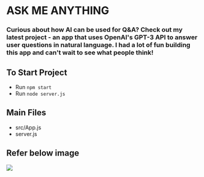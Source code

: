 # ASK ME ANYTHING

### Curious about how AI can be used for Q&A? Check out my latest project - an app that uses OpenAI's GPT-3 API to answer user questions in natural language. I had a lot of fun building this app and can't wait to see what people think!

## To Start Project

- Run `npm start`
- Run `node server.js`

## Main Files

- src/App.js
- server.js

## Refer below image

<img src="https://res.cloudinary.com/dxnwg4dyz/image/upload/v1678463645/Screenshot_2023-03-10_212315_raipjt.png" />
